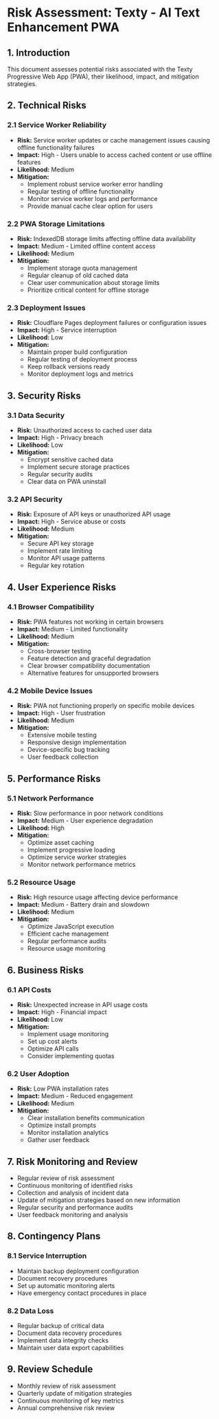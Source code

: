 # Risk Assessment: Texty - AI Text Enhancement PWA

## 1. Introduction

This document assesses potential risks associated with the Texty Progressive Web App (PWA), their likelihood, impact, and mitigation strategies.

## 2. Technical Risks

### 2.1 Service Worker Reliability
*   **Risk:** Service worker updates or cache management issues causing offline functionality failures
*   **Impact:** High - Users unable to access cached content or use offline features
*   **Likelihood:** Medium
*   **Mitigation:**
    *   Implement robust service worker error handling
    *   Regular testing of offline functionality
    *   Monitor service worker logs and performance
    *   Provide manual cache clear option for users

### 2.2 PWA Storage Limitations
*   **Risk:** IndexedDB storage limits affecting offline data availability
*   **Impact:** Medium - Limited offline content access
*   **Likelihood:** Medium
*   **Mitigation:**
    *   Implement storage quota management
    *   Regular cleanup of old cached data
    *   Clear user communication about storage limits
    *   Prioritize critical content for offline storage

### 2.3 Deployment Issues
*   **Risk:** Cloudflare Pages deployment failures or configuration issues
*   **Impact:** High - Service interruption
*   **Likelihood:** Low
*   **Mitigation:**
    *   Maintain proper build configuration
    *   Regular testing of deployment process
    *   Keep rollback versions ready
    *   Monitor deployment logs and metrics

## 3. Security Risks

### 3.1 Data Security
*   **Risk:** Unauthorized access to cached user data
*   **Impact:** High - Privacy breach
*   **Likelihood:** Low
*   **Mitigation:**
    *   Encrypt sensitive cached data
    *   Implement secure storage practices
    *   Regular security audits
    *   Clear data on PWA uninstall

### 3.2 API Security
*   **Risk:** Exposure of API keys or unauthorized API usage
*   **Impact:** High - Service abuse or costs
*   **Likelihood:** Medium
*   **Mitigation:**
    *   Secure API key storage
    *   Implement rate limiting
    *   Monitor API usage patterns
    *   Regular key rotation

## 4. User Experience Risks

### 4.1 Browser Compatibility
*   **Risk:** PWA features not working in certain browsers
*   **Impact:** Medium - Limited functionality
*   **Likelihood:** Medium
*   **Mitigation:**
    *   Cross-browser testing
    *   Feature detection and graceful degradation
    *   Clear browser compatibility documentation
    *   Alternative features for unsupported browsers

### 4.2 Mobile Device Issues
*   **Risk:** PWA not functioning properly on specific mobile devices
*   **Impact:** High - User frustration
*   **Likelihood:** Medium
*   **Mitigation:**
    *   Extensive mobile testing
    *   Responsive design implementation
    *   Device-specific bug tracking
    *   User feedback collection

## 5. Performance Risks

### 5.1 Network Performance
*   **Risk:** Slow performance in poor network conditions
*   **Impact:** Medium - User experience degradation
*   **Likelihood:** High
*   **Mitigation:**
    *   Optimize asset caching
    *   Implement progressive loading
    *   Optimize service worker strategies
    *   Monitor network performance metrics

### 5.2 Resource Usage
*   **Risk:** High resource usage affecting device performance
*   **Impact:** Medium - Battery drain and slowdown
*   **Likelihood:** Medium
*   **Mitigation:**
    *   Optimize JavaScript execution
    *   Efficient cache management
    *   Regular performance audits
    *   Resource usage monitoring

## 6. Business Risks

### 6.1 API Costs
*   **Risk:** Unexpected increase in API usage costs
*   **Impact:** High - Financial impact
*   **Likelihood:** Low
*   **Mitigation:**
    *   Implement usage monitoring
    *   Set up cost alerts
    *   Optimize API calls
    *   Consider implementing quotas

### 6.2 User Adoption
*   **Risk:** Low PWA installation rates
*   **Impact:** Medium - Reduced engagement
*   **Likelihood:** Medium
*   **Mitigation:**
    *   Clear installation benefits communication
    *   Optimize install prompts
    *   Monitor installation analytics
    *   Gather user feedback

## 7. Risk Monitoring and Review

*   Regular review of risk assessment
*   Continuous monitoring of identified risks
*   Collection and analysis of incident data
*   Update of mitigation strategies based on new information
*   Regular security and performance audits
*   User feedback monitoring and analysis

## 8. Contingency Plans

### 8.1 Service Interruption
*   Maintain backup deployment configuration
*   Document recovery procedures
*   Set up automatic monitoring alerts
*   Have emergency contact procedures in place

### 8.2 Data Loss
*   Regular backup of critical data
*   Document data recovery procedures
*   Implement data integrity checks
*   Maintain user data export capabilities

## 9. Review Schedule

*   Monthly review of risk assessment
*   Quarterly update of mitigation strategies
*   Continuous monitoring of key metrics
*   Annual comprehensive risk review